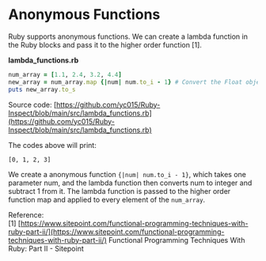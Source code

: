 # Anonymous Functions

Ruby supports anonymous functions. We can create a lambda function in the Ruby blocks and pass it to the higher order function [1].

**lambda_functions.rb**
```ruby
num_array = [1.1, 2.4, 3.2, 4.4]
new_array = num_array.map {|num| num.to_i - 1} # Convert the Float object into the Integer object and subtract 1
puts new_array.to_s
```

Source code: [https://github.com/yc015/Ruby-Inspect/blob/main/src/lambda_functions.rb](https://github.com/yc015/Ruby-Inspect/blob/main/src/lambda_functions.rb)

The codes above will print:  

    [0, 1, 2, 3]

We create a anonymous function `{|num| num.to_i - 1}`, which takes one parameter num, and the lambda function then converts num to integer and subtract 1 from it. The lambda function is passed to the higher order function map and applied to every element of the `num_array`.

Reference:  
[1] [https://www.sitepoint.com/functional-programming-techniques-with-ruby-part-ii/](https://www.sitepoint.com/functional-programming-techniques-with-ruby-part-ii/) Functional Programming Techniques With Ruby: Part II - Sitepoint
